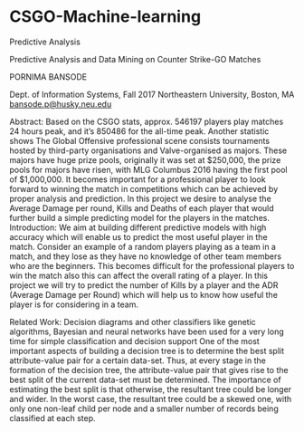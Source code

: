 # CSGO-Machine-learning
Predictive Analysis

Predictive Analysis and Data Mining on
Counter Strike-GO Matches

PORNIMA BANSODE

Dept. of Information Systems, Fall 2017
Northeastern University, Boston, MA
bansode.p@husky.neu.edu

Abstract:
Based on the CSGO stats, approx. 546197 players play matches 24 hours peak, and it’s 850486 for the all-time peak. Another statistic shows The Global Offensive professional scene consists tournaments hosted by third-party organisations and Valve-organised as majors. These majors have huge prize pools, originally it was set at $250,000, the prize pools for majors have risen, with MLG Columbus 2016 having the first pool of $1,000,000. It becomes important for a professional player to look forward to winning the match in competitions which can be achieved by proper analysis and prediction. In this project we desire to analyse the Average Damage per round, Kills and Deaths of each player that would further build a simple predicting model for the players in the matches.
Introduction:
We aim at building different predictive models with high accuracy which will enable us to predict the most useful player in the match. Consider an example of a random players playing as a team in a match, and they lose as they have no knowledge of other team members who are the beginners. This becomes difficult for the professional players to win the match also this can affect the overall rating of a player. In this project we will try to predict the number of Kills by a player and the ADR (Average Damage per Round) which will help us to know how useful the player is for considering in a team. 

Related Work:
Decision diagrams and other classifiers like genetic algorithms, Bayesian and neural networks have been used for a very long time for simple classification and decision support
One of the most important aspects of building a decision tree is to determine the best split attribute-value pair for a certain data-set. Thus, at every stage in the formation of the decision tree, the attribute-value pair that gives rise to the best split of the current data-set must be determined. The importance of estimating the best split is that otherwise, the resultant tree could be longer and wider. In the worst case, the resultant tree could be a skewed one, with only one non-leaf child per node and a smaller number of records being classified at each step.

